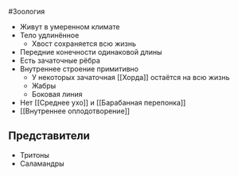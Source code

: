 #Зоология 
- Живут в умеренном климате
- Тело удлинённое
	- Хвост сохраняется всю жизнь
- Передние конечности одинаковой длины
- Есть зачаточные рёбра 
- Внутреннее строение примитивно
	- У некоторых зачаточная [[Хорда]] остаётся на всю жизнь
	- Жабры
	- Боковая линия
- Нет [[Среднее ухо]] и [[Барабанная перепонка]]
- [[Внутреннее оплодотворение]]
## Представители 
- Тритоны
- Саламандры